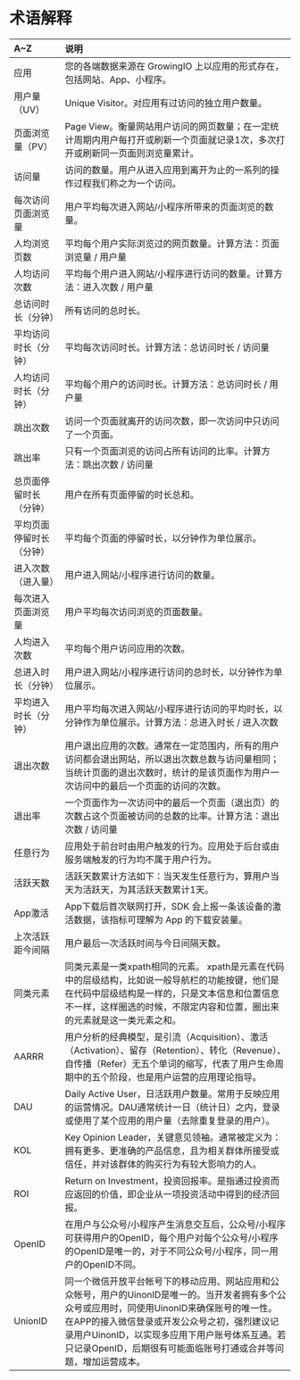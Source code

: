 # 术语解释

| A~Z | 说明 |
| :--- | :--- |
| 应用 | 您的各端数据来源在 GrowingIO 上以应用的形式存在，包括网站、App、小程序。 |
| 用户量（UV） | Unique Visitor。对应用有过访问的独立用户数量。 |
| 页面浏览量（PV） | Page View。衡量网站用户访问的网页数量；在一定统计周期内用户每打开或刷新一个页面就记录1次，多次打开或刷新同一页面则浏览量累计。 |
| 访问量 | 访问的数量。用户从进入应用到离开为止的一系列的操作过程我们称之为一个访问。 |
| 每次访问页面浏览量 | 用户平均每次进入网站/小程序所带来的页面浏览的数量。 |
| 人均浏览页数 | 平均每个用户实际浏览过的网页数量。计算方法：页面浏览量 / 用户量 |
| 人均访问次数 | 平均每个用户进入网站/小程序进行访问的数量。计算方法：进入次数 / 用户量 |
| 总访问时长（分钟） | 所有访问的总时长。 |
| 平均访问时长（分钟） | 平均每次访问时⻓。计算方法：总访问时长 / 访问量 |
| 人均访问时长（分钟） | 平均每个用户的访问时长。计算方法：总访问时长 / 用户量 |
| 跳出次数 | 访问一个页面就离开的访问次数，即一次访问中只访问了一个页面。 |
| 跳出率 | 只有一个页面浏览的访问占所有访问的比率。计算方法：跳出次数 / 访问量 |
| 总页面停留时长（分钟） | 用户在所有页面停留的时长总和。 |
| 平均页面停留时长（分钟） | 平均每个页面的停留时长，以分钟作为单位展示。 |
| 进入次数（进入量） | 用户进入网站/小程序进行访问的数量。 |
| 每次进入页面浏览量 | 用户平均每次访问浏览的页面数量。 |
| 人均进入次数 | 平均每个用户访问应用的次数。 |
| 总进入时长（分钟） | 用户进入网站/小程序进行访问的总时长，以分钟作为单位展示。 |
| 平均进入时长（分钟） | 用户平均每次进入网站/小程序进行访问的平均时长，以分钟作为单位展示。计算方法：总进入时长 / 进入次数 |
| 退出次数 | 用户退出应用的次数。通常在一定范围内，所有的用户访问都会退出网站，所以退出次数总数与访问量相同；当统计页面的退出次数时，统计的是该页面作为用户一次访问中的最后一个页面的访问的次数。 |
| 退出率 | 一个页面作为一次访问中的最后一个页面（退出页）的次数占这个页面被访问的总数的比率。计算方法：退出次数 / 访问量 |
| 任意行为 | 应用处于前台时由用户触发的行为。应用处于后台或由服务端触发的行为均不属于用户行为。 |
| 活跃天数 | 活跃天数累计方法如下：当天发生任意行为，算用户当天为活跃天，为其活跃天数累计1天。 |
| App激活 | App下载后首次联网打开，SDK 会上报一条该设备的激活数据，该指标可理解为 App 的下载安装量。 |
| 上次活跃距今间隔 | 用户最后一次活跃时间与今日间隔天数。 |
| 同类元素 | 同类元素是一类xpath相同的元素。 xpath是元素在代码中的层级结构，比如说一般导航栏的功能按键，他们是在代码中层级结构是一样的，只是文本信息和位置信息不一样，这样圈选的时候，不限定内容和位置，圈出来的元素就是这一类元素之和。 |
| AARRR | 用户分析的经典模型，是引流（Acquisition）、激活（Activation）、留存（Retention）、转化（Revenue）、自传播（Refer）无五个单词的缩写，代表了用户生命周期中的五个阶段，也是用户运营的应用理论指导。 |
| DAU | Daily Active User，日活跃用户数量。常用于反映应用的运营情况。DAU通常统计一日（统计日）之内，登录或使用了某个应用的用户量（去除重复登录的用户）。 |
| KOL | Key Opinion Leader，关键意见领袖。通常被定义为：拥有更多、更准确的产品信息，且为相关群体所接受或信任，并对该群体的购买行为有较大影响力的人。 |
| ROI | Return on Investment，投资回报率。是指通过投资而应返回的价值，即企业从一项投资活动中得到的经济回报。 |
| OpenID | 在用户与公众号/小程序产生消息交互后，公众号/小程序可获得用户的OpenID，每个用户对每个公众号/小程序的OpenID是唯一的，对于不同公众号/小程序，同一用户的OpenID不同。 |
| UnionID | 同一个微信开放平台帐号下的移动应用、网站应用和公众帐号，用户的UinonID是唯一的。当开发者拥有多个公众号或应用时，同使用UinonID来确保账号的唯一性。 在APP的接入微信登录或开发公众号之初，强烈建议记录用户UinonID，以实现多应用下用户账号体系互通。若只记录OpenID，后期很有可能面临账号打通或合并等问题，增加运营成本。 |

